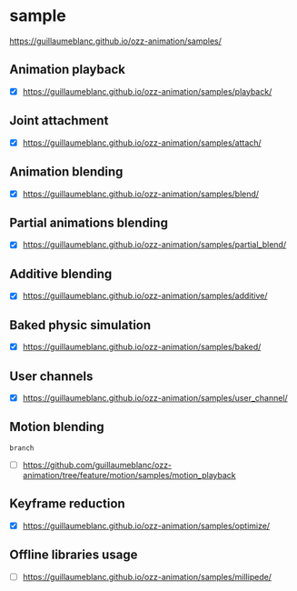 # sample

https://guillaumeblanc.github.io/ozz-animation/samples/

## Animation playback

- [x] https://guillaumeblanc.github.io/ozz-animation/samples/playback/

## Joint attachment

- [x] https://guillaumeblanc.github.io/ozz-animation/samples/attach/

## Animation blending

- [x] https://guillaumeblanc.github.io/ozz-animation/samples/blend/

## Partial animations blending

- [x] https://guillaumeblanc.github.io/ozz-animation/samples/partial_blend/

## Additive blending

- [x] https://guillaumeblanc.github.io/ozz-animation/samples/additive/

## Baked physic simulation

- [x] https://guillaumeblanc.github.io/ozz-animation/samples/baked/

## User channels

- [x] https://guillaumeblanc.github.io/ozz-animation/samples/user_channel/

## Motion blending

`branch`

- [ ] https://github.com/guillaumeblanc/ozz-animation/tree/feature/motion/samples/motion_playback

## Keyframe reduction

- [x] https://guillaumeblanc.github.io/ozz-animation/samples/optimize/

## Offline libraries usage

- [ ] https://guillaumeblanc.github.io/ozz-animation/samples/millipede/
